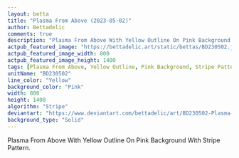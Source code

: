 ```yaml
---
layout: betta
title: "Plasma From Above (2023-05-02)"
author: Bettadelic
comments: true
description: "Plasma From Above With Yellow Outline On Pink Background With Stripe Pattern."
actpub_featured_image: "https://bettadelic.art/static/bettas/BD230502.jpg"
actpub_featured_image_width: 800
actpub_featured_image_height: 1400
tags: [Plasma From Above, Yellow Outline, Pink Background, Stripe Pattern, May 2023]
unitName: "BD230502"
line_color: "Yellow"
background_color: "Pink"
width: 800
height: 1400
algorithm: "Stripe"
deviantart: "https://www.deviantart.com/bettadelic/art/BD230502-Plasma-From-Above-2023-05-02-960754434"
background_type: "Solid"
---
```


Plasma From Above With Yellow Outline On Pink Background With Stripe Pattern.

